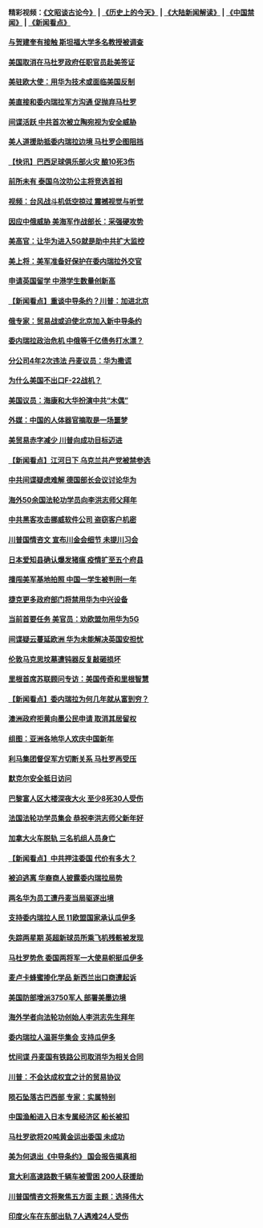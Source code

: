 #### 精彩视频：[《文昭谈古论今》](http://45.32.25.56/wenzhao) | [《历史上的今天》](http://45.32.25.56/today-in-history) | [《大陆新闻解读》](http://45.32.25.56/ntdtv-comedy) | [《中国禁闻》](http://45.32.25.56/ntdtv-news) | [《新闻看点》](http://45.32.25.56/news-insight) 

 #### [与贺建奎有接触 斯坦福大学多名教授被调查](../pages/nsc418/n11033215.md?t=02090931) 

#### [美国取消在马杜罗政府任职官员赴美签证](../pages/nsc418/n11033030.md?t=02090931) 

#### [美驻欧大使：用华为技术或面临美国反制](../pages/nsc418/n11033036.md?t=02090931) 

#### [美直接和委内瑞拉军方沟通 促抛弃马杜罗](../pages/nsc418/n11032973.md?t=02090931) 

#### [间谍活跃 中共首次被立陶宛视为安全威胁](../pages/nsc418/n11032894.md?t=02090931) 

#### [美人道援助抵委内瑞拉边境 马杜罗企图阻挡](../pages/nsc418/n11032425.md?t=02090931) 

#### [【快讯】巴西足球俱乐部火灾 酿10死3伤](../pages/nsc418/n11032432.md?t=02090931) 

#### [前所未有 泰国乌汶叻公主将竞选首相](../pages/nsc418/n11032312.md?t=02090931) 

#### [视频：台风战斗机低空掠过 震撼视觉与听觉](../pages/nsc418/n11032320.md?t=02090931) 

#### [因应中俄威胁 美海军作战部长：采强硬攻势](../pages/nsc418/n11032214.md?t=02090931) 

#### [美高官：让华为进入5G就是助中共扩大监控](../pages/nsc418/n11031398.md?t=02090931) 

#### [美上将：美军准备好保护在委内瑞拉外交官](../pages/nsc418/n11031207.md?t=02090931) 

#### [申请英国留学 中港学生数量创新高](../pages/nsc418/n11031065.md?t=02090931) 

#### [【新闻看点】重谈中导条约？川普：加进北京](../pages/nsc418/n11031006.md?t=02090931) 

#### [俄专家：贸易战或迫使北京加入新中导条约](../pages/nsc418/n11031121.md?t=02090931) 

#### [委内瑞拉政治危机 中俄等千亿债务打水漂？](../pages/nsc418/n11030947.md?t=02090931) 

#### [分公司4年2次违法 丹麦议员：华为撒谎](../pages/nsc418/n11030843.md?t=02090931) 

#### [为什么美国不出口F-22战机？](../pages/nsc418/n11030207.md?t=02090931) 

#### [美国议员：海康和大华扮演中共“木偶”](../pages/nsc418/n11029708.md?t=02090931) 

#### [外媒：中国的人体器官摘取是一场噩梦](../pages/nsc418/n11028665.md?t=02090931) 

#### [美贸易赤字减少 川普向成功目标迈进](../pages/nsc418/n11028907.md?t=02090931) 

#### [【新闻看点】江河日下 乌克兰共产党被禁参选](../pages/nsc418/n11028799.md?t=02090931) 

#### [中共间谍疑虑难解 德国部长会议讨论华为](../pages/nsc418/n11028800.md?t=02090931) 

#### [海外50余国法轮功学员向李洪志师父拜年](../pages/nsc418/n11010610.md?t=02090931) 

#### [中共黑客攻击挪威软件公司 盗窃客户机密](../pages/nsc418/n11028364.md?t=02090931) 

#### [川普国情咨文 宣布川金会细节 未提川习会](../pages/nsc418/n11027745.md?t=02090931) 

#### [日本爱知县确认爆发猪瘟 疫情扩至五个府县](../pages/nsc418/n11027747.md?t=02090931) 

#### [擅闯美军基地拍照 中国一学生被判刑一年](../pages/nsc418/n11026750.md?t=02090931) 

#### [捷克更多政府部门将禁用华为中兴设备](../pages/nsc418/n11026591.md?t=02090931) 

#### [当前首要任务 美官员：劝欧盟勿用华为5G](../pages/nsc418/n11026496.md?t=02090931) 

#### [间谍疑云蔓延欧洲 华为未能解决英国安担忧](../pages/nsc418/n11026440.md?t=02090931) 

#### [伦敦马克思坟墓遭钝器反复敲砸损坏](../pages/nsc418/n11026332.md?t=02090931) 

#### [里根首席苏联顾问专访：美国传奇和里根智慧](../pages/nsc418/n10994668.md?t=02090931) 

#### [【新闻看点】委内瑞拉为何几年就从富到穷？](../pages/nsc418/n11026084.md?t=02090931) 

#### [澳洲政府拒黄向墨公民申请 取消其居留权](../pages/nsc418/n11026280.md?t=02090931) 

#### [组图：亚洲各地华人欢庆中国新年](../pages/nsc418/n11026068.md?t=02090931) 

#### [利马集团督促军方切断关系 马杜罗再受压](../pages/nsc418/n11026011.md?t=02090931) 

#### [默克尔安全抵日访问](../pages/nsc418/n11025775.md?t=02090931) 

#### [巴黎富人区大楼深夜大火 至少8死30人受伤](../pages/nsc418/n11025606.md?t=02090931) 

#### [法国法轮功学员集会 恭祝李洪志师父新年好](../pages/nsc418/n11024635.md?t=02090931) 

#### [加拿大火车脱轨 三名机组人员身亡](../pages/nsc418/n11025490.md?t=02090931) 

#### [【新闻看点】中共押注委国 代价有多大？](../pages/nsc418/n11024040.md?t=02090931) 

#### [被迫逃离 华裔商人披露委内瑞拉局势](../pages/nsc418/n11024109.md?t=02090931) 

#### [两名华为员工遭丹麦当局驱逐出境](../pages/nsc418/n11024140.md?t=02090931) 

#### [支持委内瑞拉人民 11欧盟国家承认瓜伊多](../pages/nsc418/n11023955.md?t=02090931) 

#### [失踪两星期 英超新球员所乘飞机残骸被发现](../pages/nsc418/n11023876.md?t=02090931) 

#### [马杜罗势危 委国两将军一大使易帜挺瓜伊多](../pages/nsc418/n11023808.md?t=02090931) 

#### [麦卢卡蜂蜜掺化学品 新西兰出口商遭起诉](../pages/nsc418/n11023664.md?t=02090931) 

#### [美国防部增派3750军人 部署美墨边境](../pages/nsc418/n11023230.md?t=02090931) 

#### [海外学者向法轮功创始人李洪志先生拜年](../pages/nsc418/n11022780.md?t=02090931) 

#### [委内瑞拉人温哥华集会 支持瓜伊多](../pages/nsc418/n11023048.md?t=02090931) 

#### [忧间谍 丹麦国有铁路公司取消华为相关合同](../pages/nsc418/n11022491.md?t=02090931) 

#### [川普：不会达成权宜之计的贸易协议](../pages/nsc418/n11022486.md?t=02090931) 

#### [陨石坠落古巴西部 专家：实属特别](../pages/nsc418/n11022388.md?t=02090931) 

#### [中国渔船进入日本专属经济区 船长被扣](../pages/nsc418/n11022404.md?t=02090931) 

#### [马杜罗欲将20吨黄金运出委国 未成功](../pages/nsc418/n11022367.md?t=02090931) 

#### [美为何退出《中导条约》 国会报告揭真相](../pages/nsc418/n11022256.md?t=02090931) 

#### [意大利高速路数千辆车被雪困 200人获援助](../pages/nsc418/n11022003.md?t=02090931) 

#### [川普国情咨文将聚焦五方面 主题：选择伟大](../pages/nsc418/n11021501.md?t=02090931) 

#### [印度火车在东部出轨 7人遇难24人受伤](../pages/nsc418/n11021809.md?t=02090931) 

